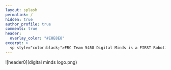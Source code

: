 ```yaml
---
layout: splash
permalink: /
hidden: true
author_profile: true
comments: true
header:
  overlay_color: "#E8E8E8"
excerpt: >
  <p style="color:black;">FRC Team 5458 Digital Minds is a FIRST Robotics team founded on August 26, 2014 when the Davis High School’s FIRST Robotics team, 1678 Citrus Circuits introduced their passion for robotics to the Woodland High School and Pioneer High School students. Our goal is to provide students with hands-on experience in STEM and serve as a productive learning environment that fosters collaborative skills in engineering and management. </p> <br />
---
```

![header0](digital minds logo.png)
